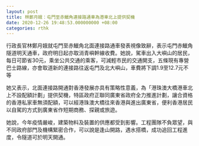 ```yaml
---
layout: post
title: 林鄭月娥：屯門至赤鱲角連接路通車為港車北上提供契機
date: 2020-12-26 19:48:53.000000000 +08:00
categories: rthk
---
```


行政長官林鄭月娥就屯門至赤鱲角北面連接路通車發表視像致辭，表示屯門赤鱲角隧道明天通車，政府明日起亦取消青嶼幹線收費。她說，駕車出入大嶼山的居民，每日可節省30元，乘坐公共交通的乘客，可減輕市民的交通開支，五條現有專營巴士路線，亦會取道新的連接路往返屯門及北大嶼山，車費將下調1.9至12.7元不等

她又表示，北面連接路開通對香港發展亦具有策略性意義，為「港珠澳大橋港車北上不設配額計劃」提供契機，特區政府正聯同廣東省政府全力推進計劃，讓合資格的香港私家車無須配額，可以經港珠澳大橋往來香港與進出廣東省，便利香港居民以自駕的方式到廣東省作短期商務、探親或旅遊。

她說，今年疫情嚴峻，建築物料及裝置的供應都受到影響。工程團隊不負眾望，與不同政府部門及機構緊密合作，可以說是逢山開路，遇水搭橋，成功追回工程進度，令隧道可於明天開通。
